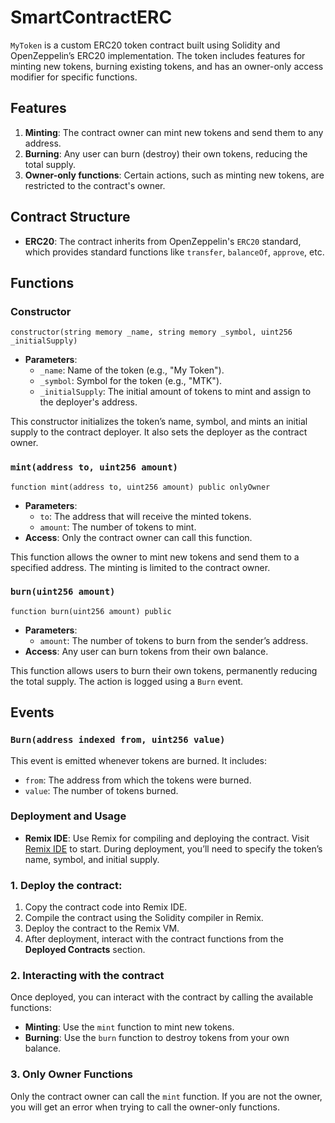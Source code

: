 # SmartContractERC

`MyToken` is a custom ERC20 token contract built using Solidity and OpenZeppelin’s ERC20 implementation. The token includes features for minting new tokens, burning existing tokens, and has an owner-only access modifier for specific functions.

## Features

1. **Minting**: The contract owner can mint new tokens and send them to any address.
2. **Burning**: Any user can burn (destroy) their own tokens, reducing the total supply.
3. **Owner-only functions**: Certain actions, such as minting new tokens, are restricted to the contract's owner.

## Contract Structure

- **ERC20**: The contract inherits from OpenZeppelin's `ERC20` standard, which provides standard functions like `transfer`, `balanceOf`, `approve`, etc.

## Functions

### Constructor

```solidity
constructor(string memory _name, string memory _symbol, uint256 _initialSupply)
```
- **Parameters**:
  - `_name`: Name of the token (e.g., "My Token").
  - `_symbol`: Symbol for the token (e.g., "MTK").
  - `_initialSupply`: The initial amount of tokens to mint and assign to the deployer's address.

This constructor initializes the token’s name, symbol, and mints an initial supply to the contract deployer. It also sets the deployer as the contract owner.

### `mint(address to, uint256 amount)` 

```solidity
function mint(address to, uint256 amount) public onlyOwner
```
- **Parameters**:
  - `to`: The address that will receive the minted tokens.
  - `amount`: The number of tokens to mint.
- **Access**: Only the contract owner can call this function.

This function allows the owner to mint new tokens and send them to a specified address. The minting is limited to the contract owner.

### `burn(uint256 amount)` 

```solidity
function burn(uint256 amount) public
```
- **Parameters**:
  - `amount`: The number of tokens to burn from the sender’s address.
- **Access**: Any user can burn tokens from their own balance.

This function allows users to burn their own tokens, permanently reducing the total supply. The action is logged using a `Burn` event.

## Events

### `Burn(address indexed from, uint256 value)`

This event is emitted whenever tokens are burned. It includes:
- `from`: The address from which the tokens were burned.
- `value`: The number of tokens burned.

### Deployment and Usage
- **Remix IDE**: Use Remix for compiling and deploying the contract. Visit [Remix IDE](https://remix.ethereum.org/) to start. During deployment, you’ll need to specify the token’s name, symbol, and initial supply.

### 1. Deploy the contract:
1. Copy the contract code into Remix IDE.
2. Compile the contract using the Solidity compiler in Remix.
3. Deploy the contract to the Remix VM.
4. After deployment, interact with the contract functions from the **Deployed Contracts** section.

### 2. Interacting with the contract
Once deployed, you can interact with the contract by calling the available functions:
- **Minting**: Use the `mint` function to mint new tokens.
- **Burning**: Use the `burn` function to destroy tokens from your own balance.

### 3. Only Owner Functions
Only the contract owner can call the `mint` function. If you are not the owner, you will get an error when trying to call the owner-only functions.
